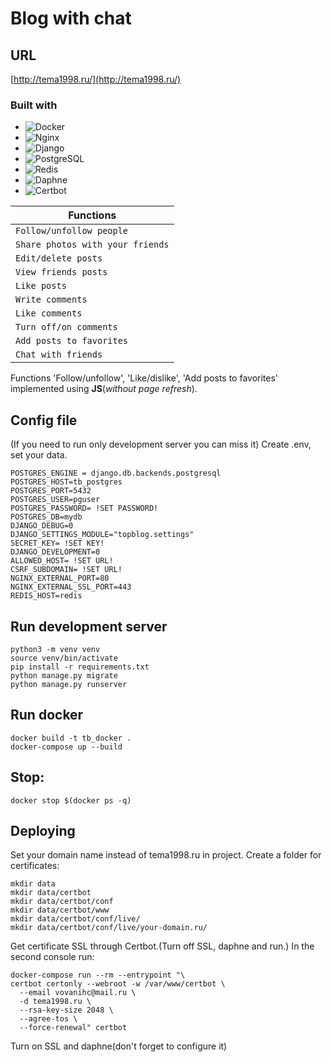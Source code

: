 # Blog with chat

## URL
[http://tema1998.ru/](http://tema1998.ru/)

### Built with

* ![Docker][Docker]
* ![Nginx][Nginx]
* ![Django][Django]
* ![PostgreSQL][PostgreSQL]
* ![Redis][Redis]
* ![Daphne][Daphne]
* ![Certbot][Certbot]


Functions |
-- |
`Follow/unfollow people` |
`Share photos with your friends` |
`Edit/delete posts` |
`View friends posts` |
`Like posts` |
`Write comments` |
`Like comments` |
`Turn off/on comments` |
`Add posts to favorites` |
`Chat with friends` |

Functions 'Follow/unfollow', 'Like/dislike', 'Add posts to favorites' implemented using **JS**(*without page refresh*).

## Config file
(If you need to run only development server you can miss it)
Create .env, set your data.
```
POSTGRES_ENGINE = django.db.backends.postgresql
POSTGRES_HOST=tb_postgres
POSTGRES_PORT=5432
POSTGRES_USER=pguser
POSTGRES_PASSWORD= !SET PASSWORD!
POSTGRES_DB=mydb
DJANGO_DEBUG=0
DJANGO_SETTINGS_MODULE="topblog.settings"
SECRET_KEY= !SET KEY!
DJANGO_DEVELOPMENT=0
ALLOWED_HOST= !SET URL!
CSRF_SUBDOMAIN= !SET URL!
NGINX_EXTERNAL_PORT=80
NGINX_EXTERNAL_SSL_PORT=443
REDIS_HOST=redis
```
## Run development server

```
python3 -m venv venv
source venv/bin/activate
pip install -r requirements.txt
python manage.py migrate
python manage.py runserver
```

## Run docker
```
docker build -t tb_docker .
docker-compose up --build
```
## Stop:
```
docker stop $(docker ps -q)
```
## Deploying
Set your domain name instead of tema1998.ru in project.
Create a folder for certificates:
```
mkdir data
mkdir data/certbot
mkdir data/certbot/conf
mkdir data/certbot/www
mkdir data/certbot/conf/live/
mkdir data/certbot/conf/live/your-domain.ru/
```
Get certificate SSL through Certbot.(Turn off SSL, daphne and run.) In the second console run:
```
docker-compose run --rm --entrypoint "\
certbot certonly --webroot -w /var/www/certbot \
  --email vovanihc@mail.ru \
  -d tema1998.ru \
  --rsa-key-size 2048 \
  --agree-tos \
  --force-renewal" certbot
```
Turn on SSL and daphne(don't forget to configure it)

[Docker]: https://img.shields.io/badge/docker-000000?style=for-the-badge&logo=docker&logoColor=blue
[Django]: https://img.shields.io/badge/django-000000?style=for-the-badge&logo=django&logoColor=white
[PostgreSQL]: https://img.shields.io/badge/postgresql-000000?style=for-the-badge&logo=postgresql&logoColor=blue
[Celery]: https://img.shields.io/badge/celery-000000?style=for-the-badge&logo=celery&logoColor=green
[Redis]: https://img.shields.io/badge/redis-000000?style=for-the-badge&logo=redis&logoColor=red
[Nginx]: https://img.shields.io/badge/nginx-000000?style=for-the-badge&logo=nginx&logoColor=green
[Daphne]: https://img.shields.io/badge/daphne-000000?style=for-the-badge&logo=daphne&logoColor=green
[Certbot]: https://img.shields.io/badge/certbot-000000?style=for-the-badge&logo=certbot&logoColor=green
